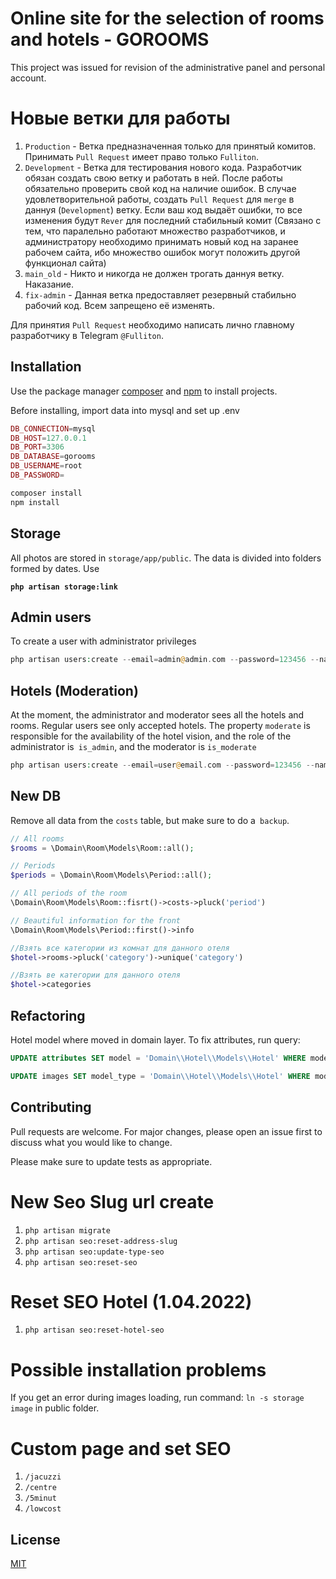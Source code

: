 # Online site for the selection of rooms and hotels - **GOROOMS**

This project was issued for revision of the administrative panel and personal account.

# Новые ветки для работы

1. `Production` - Ветка предназначенная только для принятый комитов. Принимать `Pull Request` имеет право
   только `Fulliton`.
2. `Development` - Ветка для тестирования нового кода. Разработчик обязан создать свою ветку и работать в ней. После
   работы обязательно проверить свой код на наличие ошибок. В случае удовлетворительной работы, создать `Pull Request`
   для `merge` в даннуя (`Development`) ветку. Если ваш код выдаёт ошибки, то все изменения будут `Rever` для последний
   стабильный комит
   (Связано с тем, что паралельно работают множество разработчиков, и администратору необходимо принимать новый код на
   заранее рабочем сайта, ибо множество ошибок могут положить другой функционал сайта)
3. `main_old` - Никто и никогда не должен трогать даннуя ветку. Наказание.
4. `fix-admin` - Данная ветка предоставляет резервный стабильно рабочий код. Всем запрещено её изменять.

Для принятия `Pull Request` необходимо написать лично главному разработчику в Telegram `@Fulliton`.

## Installation

Use the package manager [composer](https://getcomposer.org) and [npm](https://nodejs.org/en/) to install projects.

Before installing, import data into mysql and set up .env

```php
DB_CONNECTION=mysql
DB_HOST=127.0.0.1
DB_PORT=3306
DB_DATABASE=gorooms
DB_USERNAME=root
DB_PASSWORD=
```

```bash
composer install
npm install
```

## Storage

All photos are stored in `storage/app/public`. The data is divided into folders formed by dates. Use

**`php artisan storage:link`**

## Admin users

To create a user with administrator privileges

```php
php artisan users:create --email=admin@admin.com --password=123456 --name=Admin --is_admin=1
```

## Hotels (Moderation)

At the moment, the administrator and moderator sees all the hotels and rooms. Regular users see only accepted hotels.
The property `moderate` is responsible for the availability of the hotel vision, and the role of the administrator
is` is_admin`, and the moderator is `is_moderate`

```php
php artisan users:create --email=user@email.com --password=123456 --name=User --is_moderate=1
```

## New DB

Remove all data from the `costs` table, but make sure to do a` backup`.

```php
// All rooms
$rooms = \Domain\Room\Models\Room::all();

// Periods
$periods = \Domain\Room\Models\Period::all();

// All periods of the room
\Domain\Room\Models\Room::fisrt()->costs->pluck('period')

// Beautiful information for the front
\Domain\Room\Models\Period::first()->info

//Взять все категории из комнат для данного отеля
$hotel->rooms->pluck('category')->unique('category')

//Взять ве категории для данного отеля
$hotel->categories
```

## Refactoring

Hotel model where moved in domain layer. To fix attributes, run query:

```sql
UPDATE attributes SET model = 'Domain\\Hotel\\Models\\Hotel' WHERE model='App\\Models\\Hotel'
```
```sql
UPDATE images SET model_type = 'Domain\\Hotel\\Models\\Hotel' WHERE model_type='App\\Models\\Hotel'
```

## Contributing

Pull requests are welcome. For major changes, please open an issue first to discuss what you would like to change.

Please make sure to update tests as appropriate.

# New Seo Slug url create

1. `php artisan migrate`
2. `php artisan seo:reset-address-slug`
3. `php artisan seo:update-type-seo`
4. `php artisan seo:reset-seo`

# Reset SEO Hotel (1.04.2022)
1. `php artisan seo:reset-hotel-seo`

# Possible installation problems
If you get an error during images loading, run command:
`ln -s storage image` in public folder.

# Custom page and set SEO
1. `/jacuzzi`
2. `/centre`
3. `/5minut`
4. `/lowcost`

## License

[MIT](https://choosealicense.com/licenses/mit/)